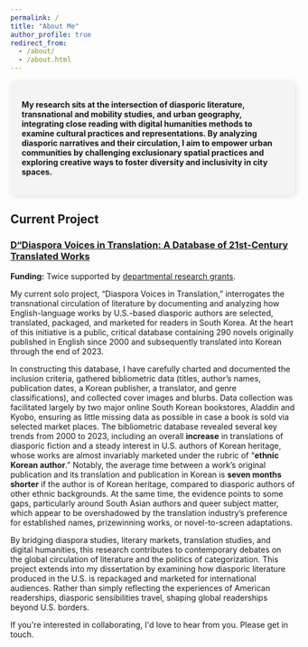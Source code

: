 ```yaml
---
permalink: /
title: "About Me"
author_profile: true
redirect_from: 
  - /about/
  - /about.html
---
```


<div style="background-color: #f4f4f4; padding: 20px; border-radius: 8px; box-shadow: 2px 2px 10px rgba(0, 0, 0, 0.1); font-weight: bold;">

My research sits at the intersection of diasporic literature, transnational and mobility studies, and urban geography, integrating close reading with digital humanities methods to examine cultural practices and representations. By analyzing diasporic narratives and their circulation, I aim to empower urban communities by challenging exclusionary spatial practices and exploring creative ways to foster diversity and inclusivity in city spaces.

</div>


## **Current Project**  
### [D“Diaspora Voices in Translation: A Database of 21st-Century Translated Works](https://next-test-one-henna.vercel.app/)  

**Funding:** Twice supported by [departmental research grants](https://www.cmu.edu/dietrich/english/dei/project-funds.html).  

My current solo project, “Diaspora Voices in Translation,” interrogates the transnational circulation of literature by documenting and analyzing how English-language works by U.S.-based diasporic authors are selected, translated, packaged, and marketed for readers in South Korea. At the heart of this initiative is a public, critical database containing 290 novels originally published in English since 2000 and subsequently translated into Korean through the end of 2023.

In constructing this database, I have carefully charted and documented the inclusion criteria, gathered bibliometric data (titles, author’s names, publication dates, a Korean publisher, a translator, and genre classifications), and collected cover images and blurbs. Data collection was facilitated largely by two major online South Korean bookstores, Aladdin and Kyobo, ensuring as little missing data as possible in case a book is sold via selected market places. The bibliometric database revealed several key trends from 2000 to 2023, including an overall **increase** in translations of diasporic fiction and a steady interest in U.S. authors of Korean heritage, whose works are almost invariably marketed under the rubric of “**ethnic Korean author**.” Notably, the average time between a work’s original publication and its translation and publication in Korean is **seven months shorter** if the author is of Korean heritage, compared to diasporic authors of other ethnic backgrounds. At the same time, the evidence points to some gaps, particularly around South Asian authors and queer subject matter, which appear to be overshadowed by the translation industry’s preference for established names, prizewinning works, or novel-to-screen adaptations.

By bridging diaspora studies, literary markets, translation studies, and digital humanities, this research contributes to contemporary debates on the global circulation of literature and the politics of categorization. This project extends into my dissertation by examining how diasporic literature produced in the U.S. is repackaged and marketed for international audiences. Rather than simply reflecting the experiences of American readerships, diasporic sensibilities travel, shaping global readerships beyond U.S. borders. 

If you're interested in collaborating, I'd love to hear from you. Please get in touch.